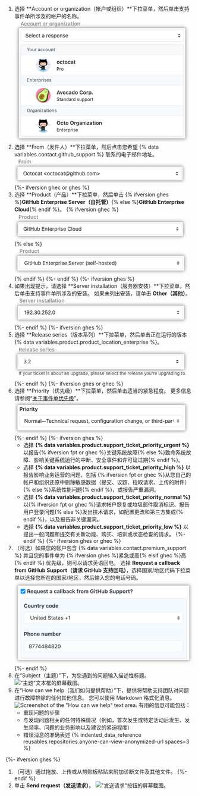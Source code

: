 1. 选择 **Account or organization（帐户或组织）**下拉菜单，然后单击支持事件单所涉及的帐户的名称。 !["帐户或组织"的下拉菜单屏幕截图。](/assets/images/help/support/account-field.png)
1. 选择 **From（发件人）**下拉菜单，然后点击您希望 {% data variables.contact.github_support %} 联系的电子邮件地址。 !["发件人"下拉菜单的屏幕截图。](/assets/images/help/support/from-field.png)
{%- ifversion ghec or ghes %}
1. 选择 **Product（产品）**下拉菜单，然后单击 {% ifversion ghes %}**GitHub Enterprise Server（自托管）**{% else %}**GitHub Enterprise Cloud**{% endif %}。
{% ifversion ghec %}![Screenshot of the "Product" dropdown menu.](/assets/images/help/support/product-field-ghec.png){% else %}![Screenshot of the "Product" dropdown menu.](/assets/images/help/support/product-field.png){% endif %}
{%- endif %}
{%- ifversion ghes %}
1. 如果出现提示，请选择 **Server installation（服务器安装）**下拉菜单，然后单击支持事件单所涉及的安装。 如果未列出安装，请单击 **Other（其他）**。 !["服务器安装"下拉菜单的屏幕截图](/assets/images/help/support/installation-field.png)
{%- endif %}
{%- ifversion ghes %}
1. 选择 **Release series（版本系列）**下拉菜单，然后单击正在运行的版本 {% data variables.product.product_location_enterprise %}。 !["版本系列"下拉菜单的屏幕截图](/assets/images/help/support/release-field.png)
{%- endif %}
{%- ifversion ghes or ghec %}
1. 选择 **Priority（优先级）**下拉菜单，然后单击适当的紧急程度。 更多信息请参阅“[关于事件单优先级](/support/learning-about-github-support/about-ticket-priority)”。 !["优先级" 下拉菜单的屏幕截图。](/assets/images/help/support/priority-field.png)
{%- endif %}
{%- ifversion ghes %}
    - 选择 **{% data variables.product.support_ticket_priority_urgent %}** 以报告{% ifversion fpt or ghec %}关键系统故障{% else %}致命系统故障、影响关键系统运行的中断、安全事件和许可证过期{% endif %}。
    - 选择 **{% data variables.product.support_ticket_priority_high %}** 以报告影响业务运营的问题，包括 {% ifversion fpt or ghec %}从您自己的帐户和组织还原中删除敏感数据（提交、议题、拉取请求、上传的附件）{% else %}系统性能问题{% endif %}，或报告严重漏洞。
    - 选择 **{% data variables.product.support_ticket_priority_normal %}** 以{% ifversion fpt or ghec %}请求帐户恢复或垃圾邮件取消标识、报告用户登录问题{% else %}发出技术请求，如配置更改和第三方集成{% endif %}，以及报告非关键漏洞。
    - 选择 **{% data variables.product.support_ticket_priority_low %}** 以提出一般问题和提交有关新功能、购买、培训或状态检查的请求。
{%- endif %}
{%- ifversion ghes or ghec %}
1. （可选）如果您的帐户包含 {% data variables.contact.premium_support %} 并且您的事件单为 {% ifversion ghes %}紧急或高{% elsif ghec %}高{% endif %} 优先级，则可以请求英语回电。 选择 **Request a callback from GitHub Support（请求 GitHub 支持回电）**，选择国家/地区代码下拉菜单以选择您所在的国家/地区，然后输入您的电话号码。 !["请求回叫"复选框、 "国家/地区代码"下拉菜单和"电话号码"文本框的屏幕截图。](/assets/images/help/support/request-callback.png)
{%- endif %}
1. 在“Subject（主题）”下，为您遇到的问题输入描述性标题。 !["主题"文本框的屏幕截图。](/assets/images/help/support/subject-field.png)
1. 在“How can we help（我们如何提供帮助）”下，提供将帮助支持团队对问题进行故障排除的任何其他信息。 您可以使用 Markdown 格式化消息。 ![Screenshot of the "How can we help" text area.](/assets/images/help/support/how-can-we-help-field.png) 有用的信息可能包括：
    - 重现问题的步骤
    - 与发现问题相关的任何特殊情况（例如，首次发生或特定活动后发生、发生频率、问题的业务影响以及建议的紧迫程度）
    - 错误消息的准确表述
{% indented_data_reference reusables.repositories.anyone-can-view-anonymized-url spaces=3 %}

{%- ifversion ghes %}
1. （可选）通过拖放、上传或从剪贴板粘贴来附加诊断文件及其他文件。
{%- endif %}
1. 单击 **Send request（发送请求）**。 !["发送请求"按钮的屏幕截图。](/assets/images/help/support/send-request-button.png)

